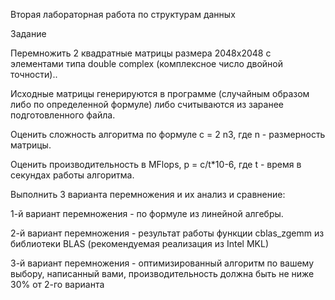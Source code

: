 Вторая лабораторная работа по структурам данных

Задание

Перемножить 2 квадратные матрицы размера 2048x2048 с элементами типа double complex (комплексное число двойной точности)..

Исходные матрицы генерируются в программе (случайным образом либо по определенной формуле) либо считываются из заранее подготовленного файла.

Оценить сложность алгоритма по формуле c = 2 n3, где n - размерность матрицы.

Оценить производительность в MFlops, p = c/t*10-6, где t - время в секундах работы алгоритма.

Выполнить 3 варианта перемножения и их анализ и сравнение:

1-й вариант перемножения - по формуле из линейной алгебры.

2-й вариант перемножения - результат работы функции cblas_zgemm из библиотеки BLAS (рекомендуемая реализация из Intel MKL)

3-й вариант перемножения - оптимизированный алгоритм по вашему выбору, написанный вами, производительность должна быть не ниже 30% от 2-го варианта
